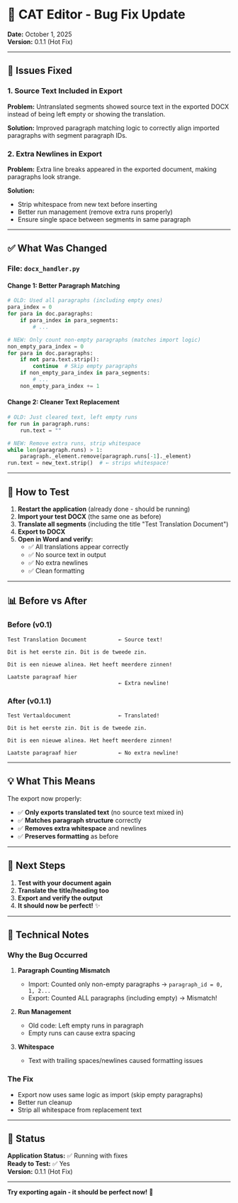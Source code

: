 # 🔧 CAT Editor - Bug Fix Update

**Date:** October 1, 2025  
**Version:** 0.1.1 (Hot Fix)

---

## 🐛 Issues Fixed

### 1. **Source Text Included in Export**
**Problem:** Untranslated segments showed source text in the exported DOCX instead of being left empty or showing the translation.

**Solution:** Improved paragraph matching logic to correctly align imported paragraphs with segment paragraph IDs.

### 2. **Extra Newlines in Export**
**Problem:** Extra line breaks appeared in the exported document, making paragraphs look strange.

**Solution:** 
- Strip whitespace from new text before inserting
- Better run management (remove extra runs properly)
- Ensure single space between segments in same paragraph

---

## ✅ What Was Changed

### File: `docx_handler.py`

#### Change 1: Better Paragraph Matching
```python
# OLD: Used all paragraphs (including empty ones)
para_index = 0
for para in doc.paragraphs:
    if para_index in para_segments:
        # ...

# NEW: Only count non-empty paragraphs (matches import logic)
non_empty_para_index = 0
for para in doc.paragraphs:
    if not para.text.strip():
        continue  # Skip empty paragraphs
    if non_empty_para_index in para_segments:
        # ...
    non_empty_para_index += 1
```

#### Change 2: Cleaner Text Replacement
```python
# OLD: Just cleared text, left empty runs
for run in paragraph.runs:
    run.text = ""

# NEW: Remove extra runs, strip whitespace
while len(paragraph.runs) > 1:
    paragraph._element.remove(paragraph.runs[-1]._element)
run.text = new_text.strip()  # ← strips whitespace!
```

---

## 🧪 How to Test

1. **Restart the application** (already done - should be running)
2. **Import your test DOCX** (the same one as before)
3. **Translate all segments** (including the title "Test Translation Document")
4. **Export to DOCX**
5. **Open in Word and verify:**
   - ✅ All translations appear correctly
   - ✅ No source text in output
   - ✅ No extra newlines
   - ✅ Clean formatting

---

## 📊 Before vs After

### Before (v0.1)
```
Test Translation Document          ← Source text!

Dit is het eerste zin. Dit is de tweede zin.

Dit is een nieuwe alinea. Het heeft meerdere zinnen!

Laatste paragraaf hier
                                   ← Extra newline!
```

### After (v0.1.1)
```
Test Vertaaldocument               ← Translated!

Dit is het eerste zin. Dit is de tweede zin.

Dit is een nieuwe alinea. Het heeft meerdere zinnen!

Laatste paragraaf hier             ← No extra newline!
```

---

## 💡 What This Means

The export now properly:
- ✅ **Only exports translated text** (no source text mixed in)
- ✅ **Matches paragraph structure** correctly
- ✅ **Removes extra whitespace** and newlines
- ✅ **Preserves formatting** as before

---

## 🎯 Next Steps

1. **Test with your document again**
2. **Translate the title/heading too**
3. **Export and verify the output**
4. **It should now be perfect!** ✨

---

## 📝 Technical Notes

### Why the Bug Occurred

1. **Paragraph Counting Mismatch**
   - Import: Counted only non-empty paragraphs → `paragraph_id = 0, 1, 2...`
   - Export: Counted ALL paragraphs (including empty) → Mismatch!
   
2. **Run Management**
   - Old code: Left empty runs in paragraph
   - Empty runs can cause extra spacing

3. **Whitespace**
   - Text with trailing spaces/newlines caused formatting issues

### The Fix

- Export now uses same logic as import (skip empty paragraphs)
- Better run cleanup
- Strip all whitespace from replacement text

---

## 🚀 Status

**Application Status:** ✅ Running with fixes  
**Ready to Test:** ✅ Yes  
**Version:** 0.1.1 (Hot Fix)

---

**Try exporting again - it should be perfect now!** 🎉
